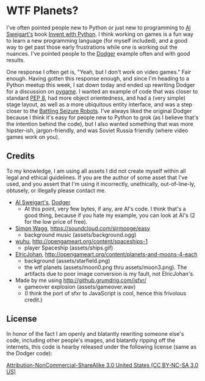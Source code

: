 # WTF Planets?

I've often pointed people new to Python or just new to programming to [Al Sweigart's](http://coffeeghost.net/about/) book [Invent with Python](http://inventwithpython.com/). I think working on games is a fun way to learn a new programming language (for myself included), and a good way to get past those early frustrations while one is working out the nuances. I've pointed people to the [Dodger](http://inventwithpython.com/chapter20.html) example often and with good results.

One response I often get is, "Yeah, but I don't work on video games." Fair enough. Having gotten this response enough, and since I'm heading to a Python meetup this week, I sat down today and ended up rewriting Dodger for a discussion on [pygame](http://www.pygame.org/news.html). I wanted an example of code that was closer to standard [PEP 8](http://www.python.org/dev/peps/pep-0008/), had more object orientedness, and had a (very simple) stage layout, as well as a more ubiquitous entity interface, and was a step closer to the [Battling Seizure Robots](http://simpsons.wikia.com/wiki/Battling_Seizure_Robots). I've always liked the original Dodger because I think it's easy for people new to Python to grok (as I believe that's the intention behind the code), but I also wanted something that was more hipster-ish, jargon-friendly, and was Soviet Russia friendly (where video games work on you).



## Credits
To my knowledge, I am using all assets I did not create myself within all legal and ethical guidelines. If you are the author of some asset that I've used, and you assert that I'm using it incorrectly, unethically, out-of-line-ly, obtusely, or illegally please contact me.

* [Al Sweigart's](http://coffeeghost.net/about/), [Dodger](http://inventwithpython.com/chapter20.html)
    * At this point, very few bytes, if any, are Al's code. I think that's a good thing, because if you hate my example, you can look at Al's (2 for the low price of free).
* [Simon Wagg](https://soundcloud.com/sirmooge), https://soundcloud.com/sirmooge/easy
    * background music (assets/background.ogg)
* [wuhu](http://opengameart.org/users/wuhu), http://opengameart.org/content/spaceships-1
    * player Spaceship (assets/ships.gif)
* [ElricJohan](http://opengameart.org/users/elricjohan), http://opengameart.org/content/planets-and-moons-4-each
    * background (assets/starfield.png)
    * the wtf planets (assets/moon0.png thru assets/moon3.png). The artifacts due to poor image conversion is my fault, not ElricJohan's.
* Made by me using http://github.grumdrig.com/jsfxr/
    * gameover explosion (assets/gameover.wav)
    * (I think the port of sfxr to JavaScript is cool, hence this frivolous credit.)



## License
In honor of the fact I am openly and blatantly rewriting someone else's code, including other people's images, and blatantly ripping off the internets, this code is hearby released under the following license (same as the Dodger code):

[Attribution-NonCommercial-ShareAlike 3.0 United States (CC BY-NC-SA 3.0 US)](http://creativecommons.org/licenses/by-nc-sa/3.0/us/)

